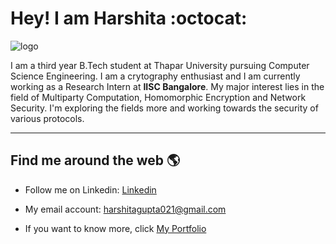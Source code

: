 # Hey! I am Harshita :octocat:

![logo](https://user-images.githubusercontent.com/66556662/102007513-bf87f080-3d4f-11eb-857a-f674817d04bc.jpg)

<p>I am a third year B.Tech student at Thapar University pursuing Computer Science Engineering.
I am a crytography enthusiast and I am currently working as a Research Intern at <b>IISC Bangalore</b>. My major interest lies in the field of Multiparty Computation, Homomorphic Encryption and Network Security. I'm exploring the fields more and working towards the security of various protocols.</p>
<hr>

## Find me around the web :earth_americas:

- Follow me on Linkedin: <a href="https://www.linkedin.com/in/harshita-gupta-2980b21b3/">Linkedin</a>
- My email account: <a href="#">harshitagupta021@gmail.com</a>

- If you want to know more, click <a href="https://harshitaaaaaa.github.io/My-Portfolio/"> My Portfolio</a>
